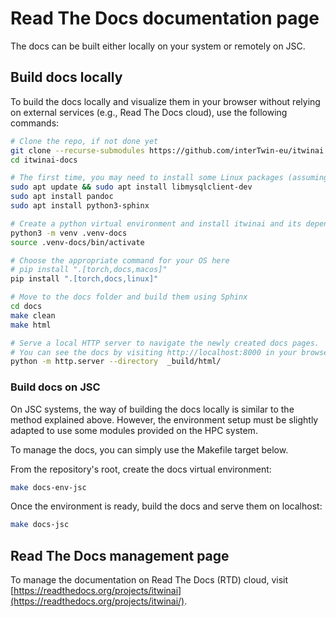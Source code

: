 # Read The Docs documentation page

The docs can be built either locally on your system or remotely on JSC. 

## Build docs locally

To build the docs locally and visualize them in your browser without relying on external
services (e.g., Read The Docs cloud), use the following commands:

```bash
# Clone the repo, if not done yet
git clone --recurse-submodules https://github.com/interTwin-eu/itwinai.git itwinai-docs
cd itwinai-docs

# The first time, you may need to install some Linux packages (assuming Ubuntu system here)
sudo apt update && sudo apt install libmysqlclient-dev
sudo apt install pandoc
sudo apt install python3-sphinx

# Create a python virtual environment and install itwinai and its dependencies
python3 -m venv .venv-docs
source .venv-docs/bin/activate

# Choose the appropriate command for your OS here
# pip install ".[torch,docs,macos]" 
pip install ".[torch,docs,linux]"

# Move to the docs folder and build them using Sphinx
cd docs
make clean
make html

# Serve a local HTTP server to navigate the newly created docs pages.
# You can see the docs by visiting http://localhost:8000 in your browser.
python -m http.server --directory  _build/html/
```

### Build docs on JSC

On JSC systems, the way of building the docs locally is similar to the method
explained above. However, the environment setup must be slightly adapted to use
some modules provided on the HPC system.

To manage the docs, you can simply use the Makefile target
below.

From the repository's root, create the docs virtual environment:

```bash
make docs-env-jsc
```

Once the environment is ready, build the docs and serve them on localhost:

```bash
make docs-jsc
```

## Read The Docs management page

To manage the documentation on Read The Docs (RTD) cloud, visit
[https://readthedocs.org/projects/itwinai](https://readthedocs.org/projects/itwinai/).
